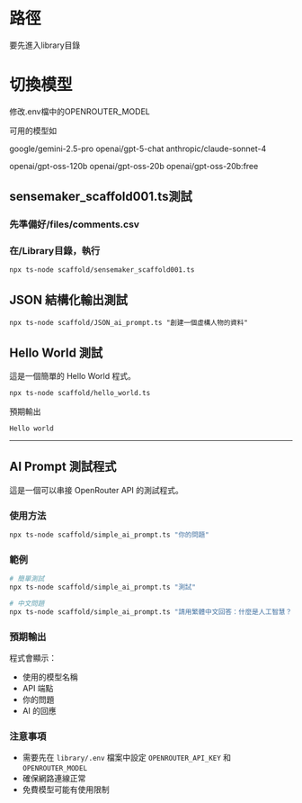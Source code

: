 # 路徑
要先進入library目錄


# 切換模型

修改.env檔中的OPENROUTER_MODEL

可用的模型如

google/gemini-2.5-pro
openai/gpt-5-chat
anthropic/claude-sonnet-4

openai/gpt-oss-120b
openai/gpt-oss-20b
openai/gpt-oss-20b:free


## sensemaker_scaffold001.ts測試


### 先準備好/files/comments.csv

### 在/Library目錄，執行


```
npx ts-node scaffold/sensemaker_scaffold001.ts
```


## JSON 結構化輸出測試

```
npx ts-node scaffold/JSON_ai_prompt.ts "創建一個虛構人物的資料"
```



## Hello World 測試

這是一個簡單的 Hello World 程式。

```bash
npx ts-node scaffold/hello_world.ts
```

預期輸出

```
Hello world
```

---

## AI Prompt 測試程式

這是一個可以串接 OpenRouter API 的測試程式。

### 使用方法

```bash
npx ts-node scaffold/simple_ai_prompt.ts "你的問題"
```

### 範例

```bash
# 簡單測試
npx ts-node scaffold/simple_ai_prompt.ts "測試"

# 中文問題
npx ts-node scaffold/simple_ai_prompt.ts "請用繁體中文回答：什麼是人工智慧？"
```

### 預期輸出

程式會顯示：
- 使用的模型名稱
- API 端點
- 你的問題
- AI 的回應

### 注意事項

- 需要先在 `library/.env` 檔案中設定 `OPENROUTER_API_KEY` 和 `OPENROUTER_MODEL`
- 確保網路連線正常
- 免費模型可能有使用限制

